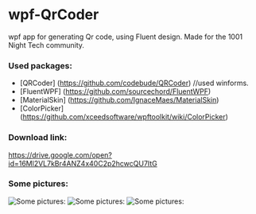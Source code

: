 # wpf-QrCoder
wpf app for generating Qr code, using Fluent design.
Made for the 1001 Night Tech community.

### Used packages:
 * [QRCoder] (https://github.com/codebude/QRCoder)  //used winforms.
 * [FluentWPF] (https://github.com/sourcechord/FluentWPF)
 * [MaterialSkin] (https://github.com/IgnaceMaes/MaterialSkin)
 * [ColorPicker] (https://github.com/xceedsoftware/wpftoolkit/wiki/ColorPicker)
 
### Download link:
 https://drive.google.com/open?id=16Ml2VL7kBr4ANZ4x40C2p2hcwcQU7ItG

### Some pictures:
![Some pictures:](https://i.imgur.com/PvCfVbO.jpg)
![Some pictures:](https://i.imgur.com/j2Wy7Nb.jpg)
![Some pictures:](https://i.imgur.com/iDhBQOr.jpg)
